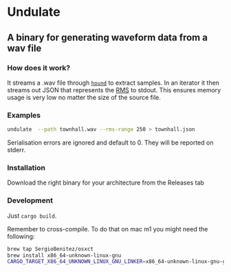 # Undulate

## A binary for generating waveform data from a wav file

### How does it work?

It streams a .wav file through [`hound`](https://docs.rs/hound/latest/hound/) to extract samples. In an iterator it then streams out JSON that represents the [RMS](https://manual.audacityteam.org/man/glossary.html#rms) to stdout. This ensures memory usage is very low no matter the size of the source file.

### Examples

```sh
undulate  --path townhall.wav --rms-range 250 > townhall.json
```

Serialisation errors are ignored and default to 0. They will be reported on stderr.

### Installation

Download the right binary for your architecture from the Releases tab

### Development

Just `cargo build`.

Remember to cross-compile.
To do that on mac m1 you might need the following:

```sh
brew tap SergioBenitez/osxct
brew install x86_64-unknown-linux-gnu
CARGO_TARGET_X86_64_UNKNOWN_LINUX_GNU_LINKER=x86_64-unknown-linux-gnu-gcc cargo build --release --target=x86_64-unknown-linux-gnu
```
